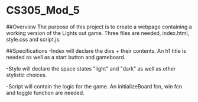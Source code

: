 # CS305_Mod_5

##Overview
The purpose of this project is to create a webpage containing a working version of the Lights out game. Three files are needed, index.html, style.css and script.js. 

##Specifications
-Index will declare the divs + their contents. An h1 title is needed as well as a start button and gameboard.

-Style will declare the space states "light" and "dark" as well as other stylistic choices.

-Script will contain  the logic for the game. An initializeBoard fcn, win fcn and toggle function are needed.

